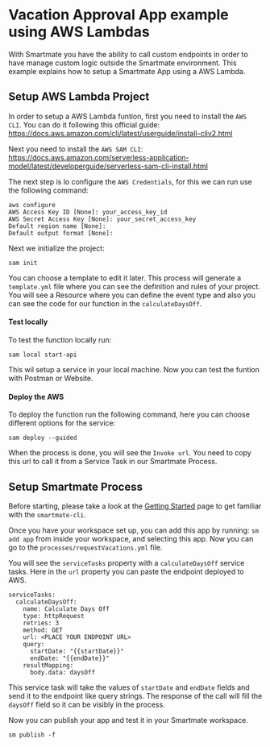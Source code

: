 # Vacation Approval App example using AWS Lambdas

With Smartmate you have the ability to call custom endpoints in order to have manage custom logic outside the Smartmate environment.
This example explains how to setup a Smartmate App using a AWS Lambda.

## Setup AWS Lambda Project

In order to setup a AWS Lambda funtion, first you need to install the `AWS CLI`.
You can do it following this official guide: https://docs.aws.amazon.com/cli/latest/userguide/install-cliv2.html

Next you need to install the `AWS SAM CLI`: https://docs.aws.amazon.com/serverless-application-model/latest/developerguide/serverless-sam-cli-install.html

The next step is lo configure the `AWS Credentials`, for this we can run use the following command:
```
aws configure
AWS Access Key ID [None]: your_access_key_id
AWS Secret Access Key [None]: your_secret_access_key
Default region name [None]: 
Default output format [None]: 
```

Next we initialize the project:
```
sam init
```
You can choose a template to edit it later.
This process will generate a `template.yml` file where you can see the definition and rules of your project.
You will see a Resource where you can define the event type and also you can see the code for our function in the `calculateDaysOff`.

#### Test locally

To test the function locally run:
```
sam local start-api
```
This wil setup a service in your local machine.
Now you can test the funtion with Postman or Website.

#### Deploy the AWS

To deploy the function run the following command, here you can choose different options for the service:
```
sam deploy --guided
```

When the process is done, you will see the `Invoke url`.
You need to copy this url to call it from a Service Task in our Smartmate Process.

## Setup Smartmate Process

Before starting, please take a look at the [Getting Started](https://docs.apps.smartmate.io/getting-started/index.html "Smartmate Getting Started Guide") page to get familiar with the `smartmate-cli`.

Once you have your workspace set up, you can add this app by running: `sm add app` from inside your workspace, and selecting this app. Now you can go to the `processes/requestVacations.yml` file.

You will see the `serviceTasks` property with a `calculateDaysOff` service tasks.
Here in the `url` property you can paste the endpoint deployed to AWS.
```
serviceTasks:
  calculateDaysOff:
    name: Calculate Days Off
    type: httpRequest
    retries: 3
    method: GET
    url: <PLACE YOUR ENDPOINT URL>
    query:
      startDate: "{{startDate}}" 
      endDate: "{{endDate}}"
    resultMapping:
      body.data: daysOff
```
This service task will take the values of `startDate` and `endDate` fields and send it to the endpoint like query strings.
The response of the call will fill the `daysOff` field so it can be visibly in the process.

Now you can publish your app and test it in your Smartmate workspace.
```
sm publish -f
```
